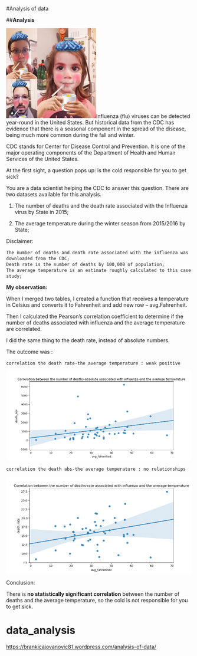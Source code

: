
#Analysis of data

##**Analysis**


<img src="images/flu.jpg">Influenza (flu) viruses can be detected year-round in the United States. But historical data from the CDC has evidence that there is a seasonal component in the spread of the disease, being much more common during the fall and winter.

CDC stands for Center for Disease Control and Prevention. It is one of the major operating components of the Department of Health and Human Services of the United States.

At the first sight, a question pops up: is the cold responsible for you to get sick?

You are a data scientist helping the CDC to answer this question. There are two datasets available for this analysis.

1. The number of deaths and the death rate associated with the Influenza virus by State in 2015;

2. The average temperature during the winter season from 2015/2016 by State;

Disclaimer: 

    The number of deaths and death rate associated with the influenza was downloaded from the CDC;
    Death rate is the number of deaths by 100,000 of population;
    The average temperature is an estimate roughly calculated to this case study;

**My observation:**

When I merged two tables, I created a function that receives a temperature in Celsius and converts it to Fahrenheit and add new row – avg.Fahrenheit. 

Then I calculated the Pearson’s correlation coefficient to determine if the number of deaths associated with influenza and the average temperature are correlated.

I did the same thing to the death rate, instead of absolute numbers.

The outcome was :

    correlation the death rate-the average temperature : weak positive
<p align="center">
<img src="images/Figure_1.png">
</p>

    correlation the death abs-the average temperature : no relationships
<p align="center">
<img src="images/Figure_2.png">
</p>

Conclusion:

There is **no statistically significant correlation** between the number of deaths and the average temperature, so the cold is not responsible for you to get sick.


# data_analysis
https://brankicajovanovic81.wordpress.com/analysis-of-data/
